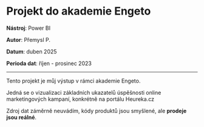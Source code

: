 # Projekt do akademie Engeto

**Nástroj**: Power BI

**Autor**: Přemysl P.

**Datum**: duben 2025

**Perioda dat**: říjen - prosinec 2023
***
Tento projekt je můj výstup v rámci akademie Engeto.

Jedná se o vizualizaci základních ukazatelů úspěšnosti online marketingových kampaní, konkrétně na portálu Heureka.cz

Zdroj dat záměrně neuvádím, kódy produktů jsou smyšlené, ale **prodeje jsou reálné**.
